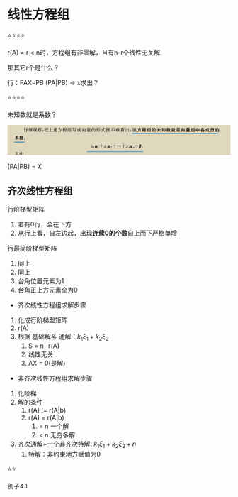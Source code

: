 # 线性方程组

⭐⭐⭐⭐

r(A) = r < n时，方程组有非零解，且有n-r个线性无关解

那其它r个是什么？

行：PAX=PB (PA|PB) -> x求出？

⭐⭐⭐⭐

未知数就是系数？

![20220618230726](https://raw.githubusercontent.com/Logible/Image/main/note_image/20220618230726.png)

(PA|PB) = X

## 齐次线性方程组

行阶梯型矩阵

1. 若有0行，全在下方
2. 从行上看，自左边起，出现**连续0的个数**自上而下严格单增

行最简阶梯型矩阵

1. 同上
2. 同上
3. 台角位置元素为1
4. 台角正上方元素全为0

- 齐次线性方程组求解步骤

1. 化成行阶梯型矩阵
2. r(A)
3. 根据 基础解系 通解：$k_1\xi_1+k_2\xi_2$
   1. S = n -r(A)
   2. 线性无关
   3. AX = 0(是解)

- 非齐次线性方程组求解步骤

1. 化阶梯
2. 解的条件
   1. r(A) != r(A|b)
   2. r(A) = r(A|b)
      1. = n 一个解
      2. < n 无穷多解
3. 齐次通解+一个非齐次特解: $k_1\xi_1+k_2\xi_2+\eta$
   1. 特解：非约束地方赋值为0

⭐⭐

例子4.1
